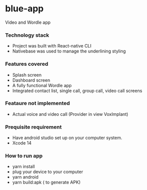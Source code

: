 # blue-app
Video and Wordle app

### Technology stack
* Project was built with  React-native CLI
* Nativebase was used to manage the underlining styling


### Features covered
* Splash screen
* Dashboard screen
* A fully functional Wordle app 
* Integrated contact list,  single call, group call, video call screens

### Feataure not implemented
* Actual voice and video call (Provider in view  VoxImplant)

### Prequisite requirement
* Have android studio set up on your computer system.
* Xcode 14

### How to run app
* yarn install
* plug your device to your computer
* yarn android
* yarn build:apk ( to generate APK)
